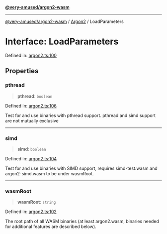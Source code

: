 [**@very-amused/argon2-wasm**](../../../README.md)

***

[@very-amused/argon2-wasm](../../../globals.md) / [Argon2](../README.md) / LoadParameters

# Interface: LoadParameters

Defined in: [argon2.ts:100](https://github.com/very-amused/argon2-wasm/blob/d2c98b3f3c11a34c56f3a6037963e996a19288c8/src/argon2.ts#L100)

## Properties

### pthread

> **pthread**: `boolean`

Defined in: [argon2.ts:106](https://github.com/very-amused/argon2-wasm/blob/d2c98b3f3c11a34c56f3a6037963e996a19288c8/src/argon2.ts#L106)

Test for and use binaries with pthread support. pthread and simd support are not mutually exclusive

***

### simd

> **simd**: `boolean`

Defined in: [argon2.ts:104](https://github.com/very-amused/argon2-wasm/blob/d2c98b3f3c11a34c56f3a6037963e996a19288c8/src/argon2.ts#L104)

Test for and use binaries with SIMD support, requires simd-test.wasm and argon2-simd.wasm to be under wasmRoot.

***

### wasmRoot

> **wasmRoot**: `string`

Defined in: [argon2.ts:102](https://github.com/very-amused/argon2-wasm/blob/d2c98b3f3c11a34c56f3a6037963e996a19288c8/src/argon2.ts#L102)

The root path of all WASM binaries (at least argon2.wasm, binaries needed for additional features are described below).
